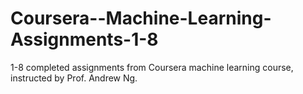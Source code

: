 # Coursera--Machine-Learning-Assignments-1-8
1-8 completed assignments from Coursera machine learning course, instructed by Prof. Andrew Ng.
